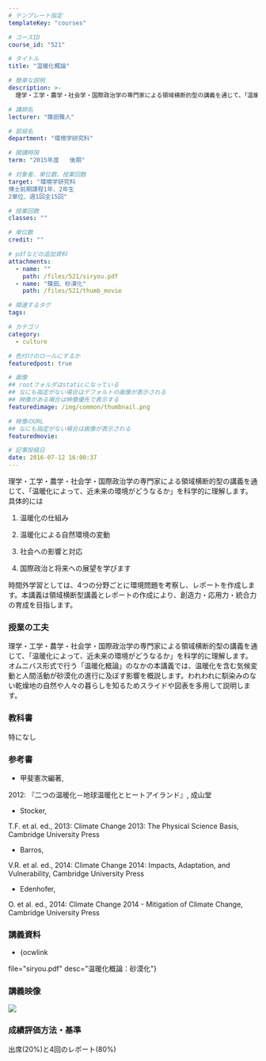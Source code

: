 ```yaml
---
# テンプレート指定
templateKey: "courses"

# コースID
course_id: "521"

# タイトル
title: "温暖化概論"

# 簡単な説明
description: >-
  理学・工学・農学・社会学・国際政治学の専門家による領域横断的型の講義を通じて、「温暖化によって、近未来の環境がどうなるか」を科学的に理解します。具体的には   1. 温暖化の仕組み  2. 温暖化...

# 講師名
lecturer: "篠田雅人"

# 部局名
department: "環境学研究科"

# 開講時限
term: "2015年度	後期"

# 対象者、単位数、授業回数
target: "環境学研究科
博士前期課程1年、2年生
2単位、週1回全15回"

# 授業回数
classes: ""

# 単位数
credit: ""

# pdfなどの追加資料
attachments: 
  - name: "" 
    path: /files/521/siryou.pdf
  - name: "篠田、砂漠化" 
    path: /files/521/thumb_movie

# 関連するタグ
tags:

# カテゴリ
category:
  - culture

# 色付けのロールにするか
featuredpost: true

# 画像
## rootフォルダはstaticになっている
## なにも指定がない場合はデフォルトの画像が表示される
## 映像がある場合は映像優先で表示する
featuredimage: /img/common/thumbnail.png

# 映像のURL
## なにも指定がない場合は画像が表示される
featuredmovie: 

# 記事投稿日
date: 2016-07-12 16:00:37
---
```


理学・工学・農学・社会学・国際政治学の専門家による領域横断的型の講義を通じて、「温暖化によって、近未来の環境がどうなるか」を科学的に理解します。具体的には

1. 温暖化の仕組み

2. 温暖化による自然環境の変動

3. 社会への影響と対応

4. 国際政治と将来への展望を学びます

時間外学習としては、4つの分野ごとに環境問題を考察し、レポートを作成します。本講義は領域横断型講義とレポートの作成により、創造力・応用力・統合力の育成を目指します。

### 授業の工夫

理学・工学・農学・社会学・国際政治学の専門家による領域横断的型の講義を通じて、「温暖化によって、近未来の環境がどうなるか」を科学的に理解します。 オムニバス形式で行う「温暖化概論」のなかの本講義では、温暖化を含む気候変動と人間活動が砂漠化の進行に及ぼす影響を概説します。われわれに馴染みのない乾燥地の自然や人々の暮らしを知るためスライドや図表を多用して説明します。

### 教科書

特になし

### 参考書

* 甲斐憲次編著,

2012: 『二つの温暖化－地球温暖化とヒートアイランド』, 成山堂

* Stocker,

T.F. et al. ed., 2013: Climate Change 2013: The Physical Science Basis, Cambridge University Press

* Barros,

V.R. et al. ed., 2014: Climate Change 2014: Impacts, Adaptation, and Vulnerability, Cambridge University Press

* Edenhofer,

O. et al. ed., 2014: Climate Change 2014 - Mitigation of Climate Change, Cambridge University Press

### 講義資料

* {ocwlink

file="siryou.pdf" desc="温暖化概論：砂漠化"}

### 講義映像

![](/files/521/thumb_movie) 

[1]: https://nuvideo.media.nagoya-u.ac.jp/embed/f49e57df67d3e16454e8da93985d88b58507ad128b585

### 成績評価方法・基準

出席(20%)と4回のレポート(80%)

